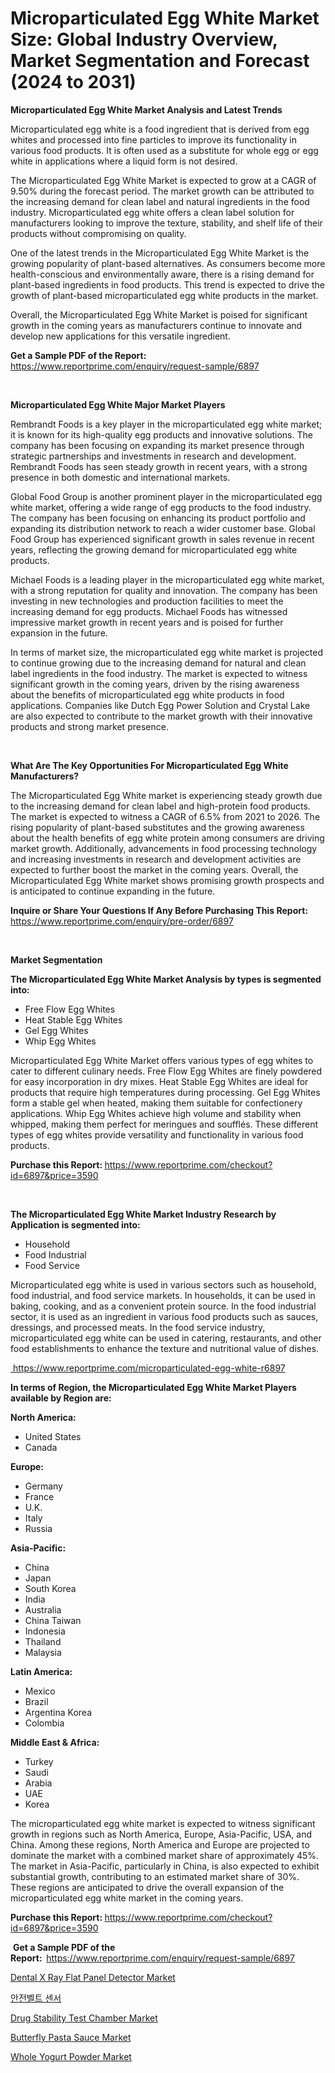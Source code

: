 <p><h1>Microparticulated Egg White Market Size: Global Industry Overview, Market Segmentation and Forecast (2024 to 2031)</h1></p><p><strong>Microparticulated Egg White Market Analysis and Latest Trends</strong></p>
<p><p>Microparticulated egg white is a food ingredient that is derived from egg whites and processed into fine particles to improve its functionality in various food products. It is often used as a substitute for whole egg or egg white in applications where a liquid form is not desired.</p><p>The Microparticulated Egg White Market is expected to grow at a CAGR of 9.50% during the forecast period. The market growth can be attributed to the increasing demand for clean label and natural ingredients in the food industry. Microparticulated egg white offers a clean label solution for manufacturers looking to improve the texture, stability, and shelf life of their products without compromising on quality.</p><p>One of the latest trends in the Microparticulated Egg White Market is the growing popularity of plant-based alternatives. As consumers become more health-conscious and environmentally aware, there is a rising demand for plant-based ingredients in food products. This trend is expected to drive the growth of plant-based microparticulated egg white products in the market.</p><p>Overall, the Microparticulated Egg White Market is poised for significant growth in the coming years as manufacturers continue to innovate and develop new applications for this versatile ingredient.</p></p>
<p><strong>Get a Sample PDF of the Report:&nbsp;</strong> <a href="https://www.reportprime.com/enquiry/request-sample/6897">https://www.reportprime.com/enquiry/request-sample/6897</a></p>
<p>&nbsp;</p>
<p><strong>Microparticulated Egg White Major Market Players</strong></p>
<p><p>Rembrandt Foods is a key player in the microparticulated egg white market; it is known for its high-quality egg products and innovative solutions. The company has been focusing on expanding its market presence through strategic partnerships and investments in research and development. Rembrandt Foods has seen steady growth in recent years, with a strong presence in both domestic and international markets.</p><p>Global Food Group is another prominent player in the microparticulated egg white market, offering a wide range of egg products to the food industry. The company has been focusing on enhancing its product portfolio and expanding its distribution network to reach a wider customer base. Global Food Group has experienced significant growth in sales revenue in recent years, reflecting the growing demand for microparticulated egg white products.</p><p>Michael Foods is a leading player in the microparticulated egg white market, with a strong reputation for quality and innovation. The company has been investing in new technologies and production facilities to meet the increasing demand for egg products. Michael Foods has witnessed impressive market growth in recent years and is poised for further expansion in the future.</p><p>In terms of market size, the microparticulated egg white market is projected to continue growing due to the increasing demand for natural and clean label ingredients in the food industry. The market is expected to witness significant growth in the coming years, driven by the rising awareness about the benefits of microparticulated egg white products in food applications. Companies like Dutch Egg Power Solution and Crystal Lake are also expected to contribute to the market growth with their innovative products and strong market presence.</p></p>
<p>&nbsp;</p>
<p><strong>What Are The Key Opportunities For Microparticulated Egg White Manufacturers?</strong></p>
<p><p>The Microparticulated Egg White market is experiencing steady growth due to the increasing demand for clean label and high-protein food products. The market is expected to witness a CAGR of 6.5% from 2021 to 2026. The rising popularity of plant-based substitutes and the growing awareness about the health benefits of egg white protein among consumers are driving market growth. Additionally, advancements in food processing technology and increasing investments in research and development activities are expected to further boost the market in the coming years. Overall, the Microparticulated Egg White market shows promising growth prospects and is anticipated to continue expanding in the future.</p></p>
<p><strong>Inquire or Share Your Questions If Any Before Purchasing This Report:</strong> <a href="https://www.reportprime.com/enquiry/pre-order/6897">https://www.reportprime.com/enquiry/pre-order/6897</a></p>
<p>&nbsp;</p>
<p><strong>Market Segmentation</strong></p>
<p><strong>The Microparticulated Egg White Market Analysis by types is segmented into:</strong></p>
<p><ul><li>Free Flow Egg Whites</li><li>Heat Stable Egg Whites</li><li>Gel Egg Whites</li><li>Whip Egg Whites</li></ul></p>
<p><p>Microparticulated Egg White Market offers various types of egg whites to cater to different culinary needs. Free Flow Egg Whites are finely powdered for easy incorporation in dry mixes. Heat Stable Egg Whites are ideal for products that require high temperatures during processing. Gel Egg Whites form a stable gel when heated, making them suitable for confectionery applications. Whip Egg Whites achieve high volume and stability when whipped, making them perfect for meringues and soufflés. These different types of egg whites provide versatility and functionality in various food products.</p></p>
<p><strong>Purchase this Report:&nbsp;</strong><a href="https://www.reportprime.com/checkout?id=6897&price=3590">https://www.reportprime.com/checkout?id=6897&price=3590</a></p>
<p>&nbsp;</p>
<p><strong>The Microparticulated Egg White Market Industry Research by Application is segmented into:</strong></p>
<p><ul><li>Household</li><li>Food Industrial</li><li>Food Service</li></ul></p>
<p><p>Microparticulated egg white is used in various sectors such as household, food industrial, and food service markets. In households, it can be used in baking, cooking, and as a convenient protein source. In the food industrial sector, it is used as an ingredient in various food products such as sauces, dressings, and processed meats. In the food service industry, microparticulated egg white can be used in catering, restaurants, and other food establishments to enhance the texture and nutritional value of dishes.</p></p>
<p><a href="https://www.reportprime.com/microparticulated-egg-white-r6897">&nbsp;https://www.reportprime.com/microparticulated-egg-white-r6897</a></p>
<p><strong>In terms of Region, the Microparticulated Egg White Market Players available by Region are:</strong></p>
<p>
    <p> <strong> North America: </strong>
        <ul>
            <li>United States</li>
            <li>Canada</li>
        </ul>
        </p> 
    <p> <strong> Europe: </strong>
        <ul>
            <li>Germany</li>
            <li>France</li>
            <li>U.K.</li>
            <li>Italy</li>
            <li>Russia</li>
        </ul>
        </p> 
    <p> <strong> Asia-Pacific: </strong>
        <ul>
            <li>China</li>
            <li>Japan</li>
            <li>South Korea</li>
            <li>India</li>
            <li>Australia</li>
            <li>China Taiwan</li>
            <li>Indonesia</li>
            <li>Thailand</li>
            <li>Malaysia</li>
        </ul>
        </p> 
    <p> <strong> Latin America: </strong>
        <ul>
            <li>Mexico</li>
            <li>Brazil</li>
            <li>Argentina Korea</li>
            <li>Colombia</li>
        </ul>
        </p> 
    <p> <strong> Middle East & Africa: </strong>
        <ul>
            <li>Turkey</li>
            <li>Saudi</li>
            <li>Arabia</li>
            <li>UAE</li>
            <li>Korea</li>
        </ul>
    </p>
    </p>
<p><p>The microparticulated egg white market is expected to witness significant growth in regions such as North America, Europe, Asia-Pacific, USA, and China. Among these regions, North America and Europe are projected to dominate the market with a combined market share of approximately 45%. The market in Asia-Pacific, particularly in China, is also expected to exhibit substantial growth, contributing to an estimated market share of 30%. These regions are anticipated to drive the overall expansion of the microparticulated egg white market in the coming years.</p></p>
<p><strong>Purchase this Report: </strong><a href="https://www.reportprime.com/checkout?id=6897&price=3590">https://www.reportprime.com/checkout?id=6897&price=3590</a></p>
<p>&nbsp;<strong>Get a Sample PDF of the Report:&nbsp;&nbsp;</strong><a href="https://www.reportprime.com/enquiry/request-sample/6897">https://www.reportprime.com/enquiry/request-sample/6897</a></p>
<p><strong></strong></p>
<p><p><a href="https://www.linkedin.com/pulse/dental-x-ray-flat-panel-detector-market-size-growing-forecasted-dllte?trackingId=DTITsQqyzGK%2BKS6R68pvjQ%3D%3D">Dental X Ray Flat Panel Detector Market</a></p><p><a href="https://github.com/JackieFauhey9089475/Market-Research-Report-List-1/blob/main/780860318402.md">안전벨트 센서</a></p><p><a href="https://www.linkedin.com/pulse/drug-stability-test-chamber-market-research-report-key-successful-zojve?trackingId=BDnDNFz1seIkyMfTY5spIA%3D%3D">Drug Stability Test Chamber Market</a></p><p><a href="https://github.com/nathandecarvalho/Market-Research-Report-List-2/blob/main/butterfly-pasta-sauce-market.md">Butterfly Pasta Sauce Market</a></p><p><a href="https://github.com/kosella/Market-Research-Report-List-2/blob/main/whole-yogurt-powder-market.md">Whole Yogurt Powder Market</a></p></p>